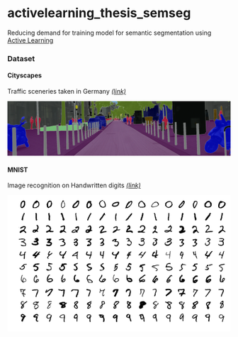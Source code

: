 # activelearning_thesis_semseg

Reducing demand for training model for semantic segmentation using [Active Learning](http://www.cs.cmu.edu/~bsettles/pub/settles.activelearning.pdf)

### Dataset 

#### Cityscapes
Traffic sceneries taken in Germany [*(link)*](https://www.cityscapes-dataset.com/)

![](cityscapes_example.png)

#### MNIST
Image recognition on Handwritten digits [*(link)*](http://yann.lecun.com/exdb/mnist/)

![](mnist_examples.png)
